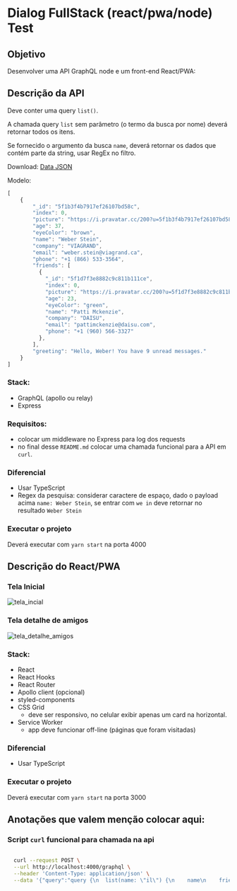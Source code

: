 # Dialog FullStack (react/pwa/node) Test

## Objetivo

Desenvolver uma API GraphQL node e um front-end React/PWA:

## Descrição da API

Deve conter uma query `list()`.

A chamada query `list` sem parâmetro (o termo da busca por nome) deverá retornar todos os itens.

Se fornecido o argumento da busca `name`, deverá retornar os dados que contém parte da string, usar RegEx no filtro.

Download: [Data JSON](db.json)

Modelo:
```javascript
[
    {
        "_id": "5f1b3f4b7917ef26107bd58c",
        "index": 0,
        "picture": "https://i.pravatar.cc/200?u=5f1b3f4b7917ef26107bd58c",
        "age": 37,
        "eyeColor": "brown",
        "name": "Weber Stein",
        "company": "VIAGRAND",
        "email": "weber.stein@viagrand.ca",
        "phone": "+1 (866) 533-3564",
        "friends": [
          {
            "_id": "5f1d7f3e8882c9c811b111ce",
            "index": 0,
            "picture": "https://i.pravatar.cc/200?u=5f1d7f3e8882c9c811b111ce",
            "age": 23,
            "eyeColor": "green",
            "name": "Patti Mckenzie",
            "company": "DAISU",
            "email": "pattimckenzie@daisu.com",
            "phone": "+1 (960) 566-3327"
          },
        ],
        "greeting": "Hello, Weber! You have 9 unread messages."
    }
]
```

### Stack:
- GraphQL (apollo ou relay)
- Express

### Requisitos:
- colocar um middleware no Express para log dos requests
- no final desse `README.md` colocar uma chamada funcional para a API em `curl`.

### Diferencial

- Usar TypeScript
- Regex da pesquisa: considerar caractere de espaço, dado o payload acima `name: Weber Stein`, se entrar com `we in` deve retornar no resultado `Weber Stein`

### Executar o projeto

Deverá executar com `yarn start` na porta 4000


## Descrição do React/PWA

### Tela Inicial
![tela_incial](./docs/browser02.png)

### Tela detalhe de amigos
![tela_detalhe_amigos](./docs/browser03.png)


### Stack:
- React
- React Hooks
- React Router
- Apollo client (opcional)
- styled-components
- CSS Grid
  - deve ser responsivo, no celular exibir apenas um card na horizontal.
- Service Worker
  - app deve funcionar off-line (páginas que foram visitadas)

### Diferencial

- Usar TypeScript

### Executar o projeto

Deverá executar com `yarn start` na porta 3000


## Anotações que valem menção colocar aqui:

### Script `curl` funcional para chamada na api
```sh

  curl --request POST \
  --url http://localhost:4000/graphql \
  --header 'Content-Type: application/json' \
  --data '{"query":"query {\n  list(name: \"il\") {\n    name\n    friends(name: \"li\") {\n      name\n    }\n  }\n}"}'

```
